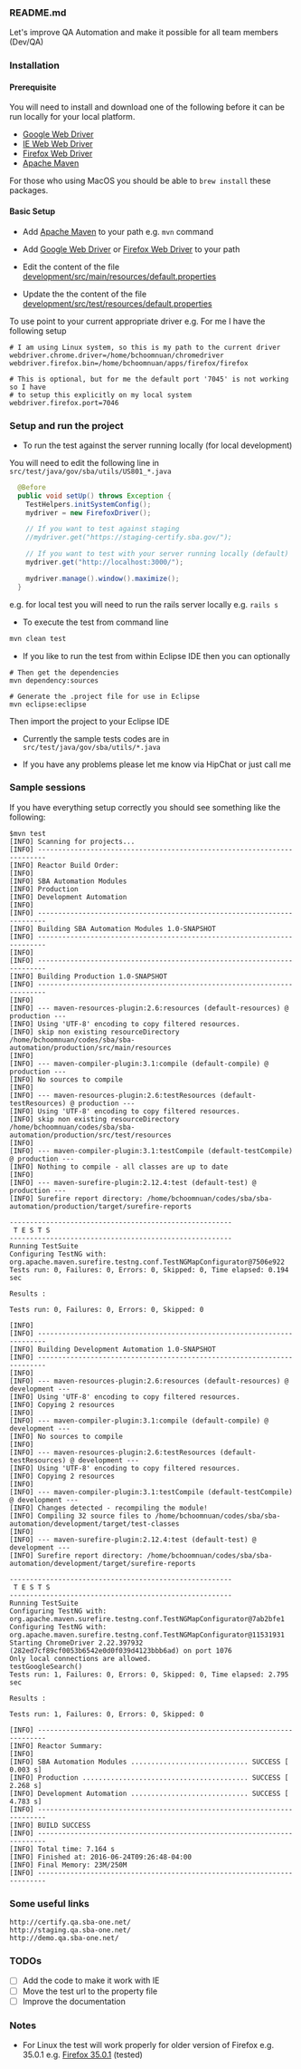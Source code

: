 ### README.md

Let's improve QA Automation and make it possible for all team members (Dev/QA)

### Installation

#### Prerequisite

You will need to install and download one of the following before it can be run locally
for your local platform.

- [Google Web Driver](https://sites.google.com/a/chromium.org/chromedriver/downloads)
- [IE Web Web Driver](http://selenium-release.storage.googleapis.com/index.html)
- [Firefox Web Driver](https://github.com/SeleniumHQ/selenium/wiki/FirefoxDriver)
- [Apache Maven](https://maven.apache.org/)

For those who using MacOS you should be able to `brew install` these packages.

#### Basic Setup

- Add [Apache Maven][] to your path e.g. `mvn` command
- Add [Google Web Driver][] or [Firefox Web Driver][] to your path



- Edit the content of the file [development/src/main/resources/default.properties](development/src/main/resources/default.properties)
- Update the the content of the file [development/src/test/resources/default.properties](development/src/test/resources/default.properties)

To use point to your current appropriate driver e.g.
For me I have the following setup

```properties
# I am using Linux system, so this is my path to the current driver
webdriver.chrome.driver=/home/bchoomnuan/chromedriver
webdriver.firefox.bin=/home/bchoomnuan/apps/firefox/firefox

# This is optional, but for me the default port '7045' is not working so I have
# to setup this explicitly on my local system
webdriver.firefox.port=7046
```

### Setup and run the project

- To run the test against the server running locally (for local development)

You will need to edit the following line in `src/test/java/gov/sba/utils/US801_*.java`

```java
  @Before
  public void setUp() throws Exception {
    TestHelpers.initSystemConfig();
    mydriver = new FirefoxDriver();

    // If you want to test against staging
    //mydriver.get("https://staging-certify.sba.gov/");

    // If you want to test with your server running locally (default)
    mydriver.get("http://localhost:3000/");

    mydriver.manage().window().maximize();
  }
```

e.g. for local test you will need to run the rails server locally e.g. `rails s`

- To execute the test from command line

```sh
mvn clean test
```

- If you like to run the test from within Eclipse IDE then you can optionally

```
# Then get the dependencies
mvn dependency:sources

# Generate the .project file for use in Eclipse
mvn eclipse:eclipse
```

Then import the project to your Eclipse IDE

- Currently the sample tests codes are in `src/test/java/gov/sba/utils/*.java`

- If you have any problems please let me know via HipChat or just call me

### Sample sessions

If you have everything setup correctly you should see something like the following:


```
$mvn test
[INFO] Scanning for projects...
[INFO] ------------------------------------------------------------------------
[INFO] Reactor Build Order:
[INFO]
[INFO] SBA Automation Modules
[INFO] Production
[INFO] Development Automation
[INFO]
[INFO] ------------------------------------------------------------------------
[INFO] Building SBA Automation Modules 1.0-SNAPSHOT
[INFO] ------------------------------------------------------------------------
[INFO]
[INFO] ------------------------------------------------------------------------
[INFO] Building Production 1.0-SNAPSHOT
[INFO] ------------------------------------------------------------------------
[INFO]
[INFO] --- maven-resources-plugin:2.6:resources (default-resources) @ production ---
[INFO] Using 'UTF-8' encoding to copy filtered resources.
[INFO] skip non existing resourceDirectory /home/bchoomnuan/codes/sba/sba-automation/production/src/main/resources
[INFO]
[INFO] --- maven-compiler-plugin:3.1:compile (default-compile) @ production ---
[INFO] No sources to compile
[INFO]
[INFO] --- maven-resources-plugin:2.6:testResources (default-testResources) @ production ---
[INFO] Using 'UTF-8' encoding to copy filtered resources.
[INFO] skip non existing resourceDirectory /home/bchoomnuan/codes/sba/sba-automation/production/src/test/resources
[INFO]
[INFO] --- maven-compiler-plugin:3.1:testCompile (default-testCompile) @ production ---
[INFO] Nothing to compile - all classes are up to date
[INFO]
[INFO] --- maven-surefire-plugin:2.12.4:test (default-test) @ production ---
[INFO] Surefire report directory: /home/bchoomnuan/codes/sba/sba-automation/production/target/surefire-reports

-------------------------------------------------------
 T E S T S
-------------------------------------------------------
Running TestSuite
Configuring TestNG with: org.apache.maven.surefire.testng.conf.TestNGMapConfigurator@7506e922
Tests run: 0, Failures: 0, Errors: 0, Skipped: 0, Time elapsed: 0.194 sec

Results :

Tests run: 0, Failures: 0, Errors: 0, Skipped: 0

[INFO]
[INFO] ------------------------------------------------------------------------
[INFO] Building Development Automation 1.0-SNAPSHOT
[INFO] ------------------------------------------------------------------------
[INFO]
[INFO] --- maven-resources-plugin:2.6:resources (default-resources) @ development ---
[INFO] Using 'UTF-8' encoding to copy filtered resources.
[INFO] Copying 2 resources
[INFO]
[INFO] --- maven-compiler-plugin:3.1:compile (default-compile) @ development ---
[INFO] No sources to compile
[INFO]
[INFO] --- maven-resources-plugin:2.6:testResources (default-testResources) @ development ---
[INFO] Using 'UTF-8' encoding to copy filtered resources.
[INFO] Copying 2 resources
[INFO]
[INFO] --- maven-compiler-plugin:3.1:testCompile (default-testCompile) @ development ---
[INFO] Changes detected - recompiling the module!
[INFO] Compiling 32 source files to /home/bchoomnuan/codes/sba/sba-automation/development/target/test-classes
[INFO]
[INFO] --- maven-surefire-plugin:2.12.4:test (default-test) @ development ---
[INFO] Surefire report directory: /home/bchoomnuan/codes/sba/sba-automation/development/target/surefire-reports

-------------------------------------------------------
 T E S T S
-------------------------------------------------------
Running TestSuite
Configuring TestNG with: org.apache.maven.surefire.testng.conf.TestNGMapConfigurator@7ab2bfe1
Configuring TestNG with: org.apache.maven.surefire.testng.conf.TestNGMapConfigurator@11531931
Starting ChromeDriver 2.22.397932 (282ed7cf89cf0053b6542e0d0f039d4123bbb6ad) on port 1076
Only local connections are allowed.
testGoogleSearch()
Tests run: 1, Failures: 0, Errors: 0, Skipped: 0, Time elapsed: 2.795 sec

Results :

Tests run: 1, Failures: 0, Errors: 0, Skipped: 0

[INFO] ------------------------------------------------------------------------
[INFO] Reactor Summary:
[INFO]
[INFO] SBA Automation Modules ............................. SUCCESS [  0.003 s]
[INFO] Production ......................................... SUCCESS [  2.268 s]
[INFO] Development Automation ............................. SUCCESS [  4.783 s]
[INFO] ------------------------------------------------------------------------
[INFO] BUILD SUCCESS
[INFO] ------------------------------------------------------------------------
[INFO] Total time: 7.164 s
[INFO] Finished at: 2016-06-24T09:26:48-04:00
[INFO] Final Memory: 23M/250M
[INFO] ------------------------------------------------------------------------
```

### Some useful links

```
http://certify.qa.sba-one.net/
http://staging.qa.sba-one.net/
http://demo.qa.sba-one.net/
```

### TODOs

- [ ] Add the code to make it work with IE
- [ ] Move the test url to the property file
- [ ] Improve the documentation

### Notes

* For Linux the test will work properly for older version of Firefox e.g. 35.0.1 e.g. [Firefox 35.0.1][] (tested)

[Google Web Driver]: https://sites.google.com/a/chromium.org/chromedriver/downloads
[IE Web Web Driver]: http://selenium-release.storage.googleapis.com/index.html
[Firefox Web Driver]: https://github.com/SeleniumHQ/selenium/wiki/FirefoxDriver
[Apache Maven]: https://maven.apache.org/
[Firefox 35.0.1]: https://ftp.mozilla.org/pub/firefox/releases/35.0.1/linux-x86_64/en-US/

